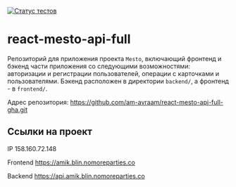 [![Статус тестов](../../actions/workflows/tests.yml/badge.svg)](../../actions/workflows/tests.yml)

# react-mesto-api-full
Репозиторий для приложения проекта `Mesto`, включающий фронтенд и бэкенд части приложения со следующими возможностями: авторизации и регистрации пользователей, операции с карточками и пользователями. Бэкенд расположен в директории `backend/`, а фронтенд - в `frontend/`. 

Адрес репозитория: https://github.com/am-avraam/react-mesto-api-full-gha.git

## Ссылки на проект

IP 158.160.72.148

Frontend https://amik.blin.nomoreparties.co

Backend https://api.amik.blin.nomoreparties.co
